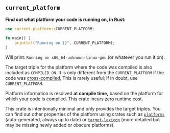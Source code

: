 ## `current_platform`

**Find out what platform your code is running on, in Rust:**

```rust
use current_platform::CURRENT_PLATFORM;

fn main() {
    println!("Running on {}", CURRENT_PLATFORM);
}
```

Will print: `Running on x86_64-unknown-linux-gnu` (or whatever you run it on).

The target triple for the platform where the code was compiled is also included
as `COMPILED_ON`. It is only different from the `CURRENT_PLATFORM` if the code
was [cross-compiled.](https://en.wikipedia.org/wiki/Cross_compiler)
This is rarely useful; if in doubt, use `CURRENT_PLATFORM`.

Platform information is resolved **at compile time,**
based on the platform for which your code is compiled.
This crate incurs zero runtime cost.

This crate is intentionally minimal and only provides the target triples.
You can find out other properties of the platform using crates such as
[`platforms`](https://docs.rs/platforms/latest/platforms/)
 (auto-generated, always up to date) or
[`target-lexicon`](https://docs.rs/target-lexicon/latest/target_lexicon/)
(more detailed but may be missing newly added or obscure platforms).